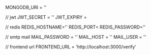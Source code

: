 MONGODB_URI = ''

// jwt
JWT_SECRET = ''
JWT_EXPIRY = 

// redis
REDIS_HOSTNAME=''
REDIS_PORT=
REDIS_PASSWORD=''

// smtp mail
MAIL_PASSWORD = ''
MAIL_HOST = '' 
MAIL_USER = ''

// frontend url
FRONTEND_URL = 'http://localhost:3000/verify'